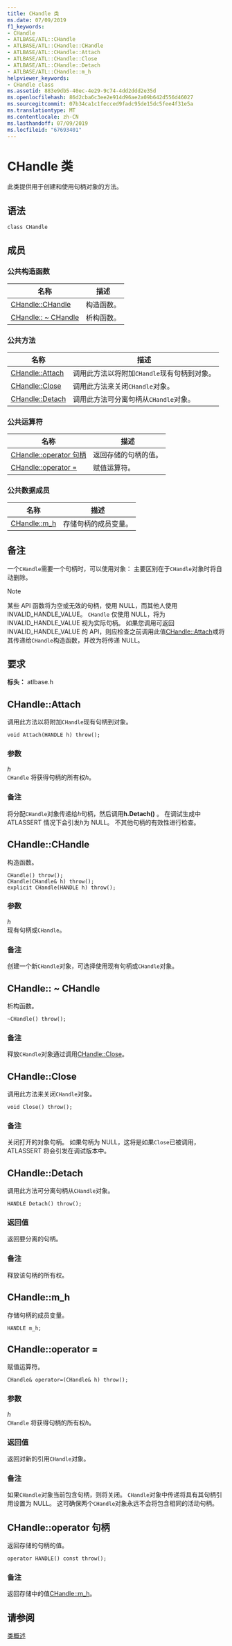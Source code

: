 ```yaml
---
title: CHandle 类
ms.date: 07/09/2019
f1_keywords:
- CHandle
- ATLBASE/ATL::CHandle
- ATLBASE/ATL::CHandle::CHandle
- ATLBASE/ATL::CHandle::Attach
- ATLBASE/ATL::CHandle::Close
- ATLBASE/ATL::CHandle::Detach
- ATLBASE/ATL::CHandle::m_h
helpviewer_keywords:
- CHandle class
ms.assetid: 883e9db5-40ec-4e29-9c74-4dd2ddd2e35d
ms.openlocfilehash: 86d2cba6c3ee2e914d96ae2a09b642d556d46027
ms.sourcegitcommit: 07b34ca1c1fecced9fadc95de15dc5fee4f31e5a
ms.translationtype: MT
ms.contentlocale: zh-CN
ms.lasthandoff: 07/09/2019
ms.locfileid: "67693401"
---
```

# <a name="chandle-class"></a>CHandle 类

此类提供用于创建和使用句柄对象的方法。

## <a name="syntax"></a>语法

```
class CHandle
```

## <a name="members"></a>成员

### <a name="public-constructors"></a>公共构造函数

|名称|描述|
|----------|-----------------|
|[CHandle::CHandle](#chandle)|构造函数。|
|[CHandle:: ~ CHandle](#dtor)|析构函数。|

### <a name="public-methods"></a>公共方法

|名称|描述|
|----------|-----------------|
|[CHandle::Attach](#attach)|调用此方法以将附加`CHandle`现有句柄到对象。|
|[CHandle::Close](#close)|调用此方法来关闭`CHandle`对象。|
|[CHandle::Detach](#detach)|调用此方法可分离句柄从`CHandle`对象。|

### <a name="public-operators"></a>公共运算符

|名称|描述|
|----------|-----------------|
|[CHandle::operator 句柄](#operator_handle)|返回存储的句柄的值。|
|[CHandle::operator =](#operator_eq)|赋值运算符。|

### <a name="public-data-members"></a>公共数据成员

|名称|描述|
|----------|-----------------|
|[CHandle::m_h](#m_h)|存储句柄的成员变量。|

## <a name="remarks"></a>备注

一个`CHandle`需要一个句柄时，可以使用对象： 主要区别在于`CHandle`对象时将自动删除。

> [!NOTE]
>  某些 API 函数将为空或无效的句柄，使用 NULL，而其他人使用 INVALID_HANDLE_VALUE。 `CHandle` 仅使用 NULL，将为 INVALID_HANDLE_VALUE 视为实际句柄。 如果您调用可返回 INVALID_HANDLE_VALUE 的 API，则应检查之前调用此值[CHandle::Attach](#attach)或将其传递给`CHandle`构造函数，并改为将传递 NULL。

## <a name="requirements"></a>要求

**标头：** atlbase.h

##  <a name="attach"></a>  CHandle::Attach

调用此方法以将附加`CHandle`现有句柄到对象。

```
void Attach(HANDLE h) throw();
```

### <a name="parameters"></a>参数

*h*<br/>
`CHandle` 将获得句柄的所有权*h*。

### <a name="remarks"></a>备注

将分配`CHandle`对象传递给*h*句柄，然后调用**h.Detach()** 。 在调试生成中 ATLASSERT 情况下会引发*h*为 NULL。 不其他句柄的有效性进行检查。

##  <a name="chandle"></a>  CHandle::CHandle

构造函数。

```
CHandle() throw();
CHandle(CHandle& h) throw();
explicit CHandle(HANDLE h) throw();
```

### <a name="parameters"></a>参数

*h*<br/>
现有句柄或`CHandle`。

### <a name="remarks"></a>备注

创建一个新`CHandle`对象，可选择使用现有句柄或`CHandle`对象。

##  <a name="dtor"></a>  CHandle:: ~ CHandle

析构函数。

```
~CHandle() throw();
```

### <a name="remarks"></a>备注

释放`CHandle`对象通过调用[CHandle::Close](#close)。

##  <a name="close"></a>  CHandle::Close

调用此方法来关闭`CHandle`对象。

```
void Close() throw();
```

### <a name="remarks"></a>备注

关闭打开的对象句柄。 如果句柄为 NULL，这将是如果`Close`已被调用，ATLASSERT 将会引发在调试版本中。

##  <a name="detach"></a>  CHandle::Detach

调用此方法可分离句柄从`CHandle`对象。

```
HANDLE Detach() throw();
```

### <a name="return-value"></a>返回值

返回要分离的句柄。

### <a name="remarks"></a>备注

释放该句柄的所有权。

##  <a name="m_h"></a>  CHandle::m_h

存储句柄的成员变量。

```
HANDLE m_h;
```

##  <a name="operator_eq"></a>  CHandle::operator =

赋值运算符。

```
CHandle& operator=(CHandle& h) throw();
```

### <a name="parameters"></a>参数

*h*<br/>
`CHandle` 将获得句柄的所有权*h*。

### <a name="return-value"></a>返回值

返回对新的引用`CHandle`对象。

### <a name="remarks"></a>备注

如果`CHandle`对象当前包含句柄，则将关闭。 `CHandle`对象中传递将具有其句柄引用设置为 NULL。 这可确保两个`CHandle`对象永远不会将包含相同的活动句柄。

##  <a name="operator_handle"></a>  CHandle::operator 句柄

返回存储的句柄的值。

```
operator HANDLE() const throw();
```

### <a name="remarks"></a>备注

返回存储中的值[CHandle::m_h](#m_h)。

## <a name="see-also"></a>请参阅

[类概述](../../atl/atl-class-overview.md)
